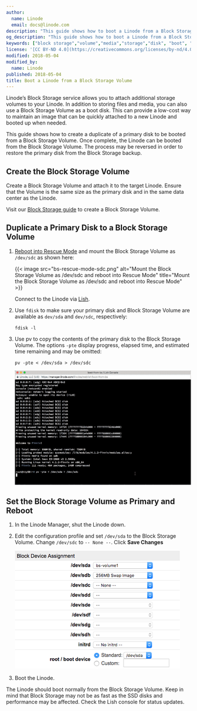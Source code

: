 ```yaml
---
author:
  name: Linode
  email: docs@linode.com
description: "This guide shows how to boot a Linode from a Block Storage Volume."
og_description: "This guide shows how to boot a Linode from a Block Storage Volume."
keywords: ["block storage","volume","media","storage","disk", "boot", "boot disk"]
license: '[CC BY-ND 4.0](https://creativecommons.org/licenses/by-nd/4.0)'
modified: 2018-05-04
modified_by:
  name: Linode
published: 2018-05-04
title: Boot a Linode from a Block Storage Volume
---
```


<!-- ![Boot a Linode from a Block Storage Volume](boot-linode-block-storage-title.png "Boot a Linode from a Block Storage Volume Title Graphic") -->

Linode’s Block Storage service allows you to attach additional storage volumes to your Linode. In addition to storing files and media, you can also use a Block Storage Volume as a boot disk. This can provide a low-cost way to maintain an image that can be quickly attached to a new Linode and booted up when needed.

This guide shows how to create a duplicate of a primary disk to be booted from a Block Storage Volume. Once complete, the Linode can be booted from the Block Storage Volume. The process may be reversed in order to restore the primary disk from the Block Storage backup.

## Create the Block Storage Volume

Create a Block Storage Volume and attach it to the target Linode. Ensure that the Volume is the same size as the primary disk and in the same data center as the Linode.

Visit our [Block Storage guide](/docs/platform/how-to-use-block-storage-with-your-linode/) to create a Block Storage Volume.

## Duplicate a Primary Disk to a Block Storage Volume

1.  [Reboot into Rescue Mode](/docs/troubleshooting/rescue-and-rebuild/#booting-into-rescue-mode) and mount the Block Storage Volume as `/dev/sdc` as shown here:

    {{< image src="bs-rescue-mode-sdc.png" alt="Mount the Block Storage Volume as /dev/sdc and reboot into Rescue Mode" title="Mount the Block Storage Volume as /dev/sdc and reboot into Rescue Mode" >}}

    Connect to the Linode via [Lish](/docs/platform/manager/using-the-linode-shell-lish/).

1.  Use `fdisk` to make sure your primary disk and Block Storage Volume are available as `dev/sda` and `dev/sdc`, respectively:

        fdisk -l

1.  Use pv to copy the contents of the primary disk to the Block Storage Volume. The options `-pte` display progress, elapsed time, and estimated time remaining and may be omitted:

        pv -pte < /dev/sda > /dev/sdc

    ![Lish console - pv /dev/sda to /dev/sdc](bs-pv-sda-sdc.gif "Lish console output of the above pv command")

## Set the Block Storage Volume as Primary and Reboot

1.  In the Linode Manager, shut the Linode down.

2.  Edit the configuration profile and set `/dev/sda` to the Block Storage Volume. Change `/dev/sdc` to `-- None --`. Click **Save Changes**

    ![/dev/sda set to Block Storage Volume](bs-bs-primary.png "Configuration Management Block Device Assignment shows /dev/sda set to the Block Storage Volume")

3.  Boot the Linode.

The Linode should boot normally from the Block Storage Volume. Keep in mind that Block Storage may not be as fast as the SSD disks and performance may be affected. Check the Lish console for status updates.
